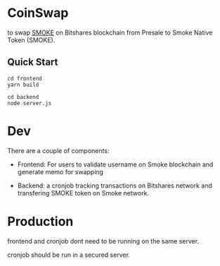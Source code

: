 # CoinSwap

to swap [SMOKE](https://cryptofresh.com/a/SMOKE) on Bitshares blockchain from Presale to Smoke Native Token (SMOKE).

## Quick Start
```
cd frontend
yarn build
```

```
cd backend
node server.js
```


# Dev

There are a couple of components:

- Frontend: For users to validate username on Smoke blockchain and generate memo for swapping

- Backend: a cronjob tracking transactions on Bitshares network and transfering SMOKE token on Smoke network.

# Production

frontend and cronjob dont need to be running on the same server.

cronjob should be run in a secured server.